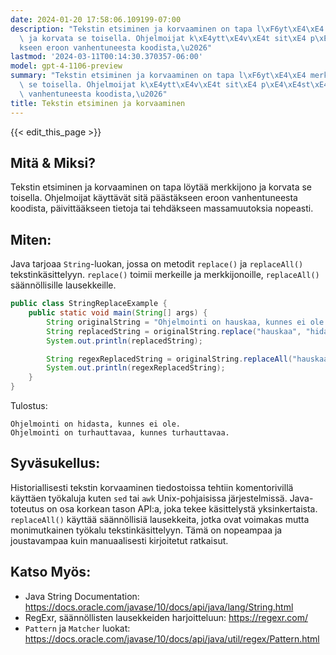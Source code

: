 ```yaml
---
date: 2024-01-20 17:58:06.109199-07:00
description: "Tekstin etsiminen ja korvaaminen on tapa l\xF6yt\xE4\xE4 merkkijono\
  \ ja korvata se toisella. Ohjelmoijat k\xE4ytt\xE4v\xE4t sit\xE4 p\xE4\xE4st\xE4\
  kseen eroon vanhentuneesta koodista,\u2026"
lastmod: '2024-03-11T00:14:30.370357-06:00'
model: gpt-4-1106-preview
summary: "Tekstin etsiminen ja korvaaminen on tapa l\xF6yt\xE4\xE4 merkkijono ja korvata\
  \ se toisella. Ohjelmoijat k\xE4ytt\xE4v\xE4t sit\xE4 p\xE4\xE4st\xE4kseen eroon\
  \ vanhentuneesta koodista,\u2026"
title: Tekstin etsiminen ja korvaaminen
---
```


{{< edit_this_page >}}

## Mitä & Miksi?

Tekstin etsiminen ja korvaaminen on tapa löytää merkkijono ja korvata se toisella. Ohjelmoijat käyttävät sitä päästäkseen eroon vanhentuneesta koodista, päivittääkseen tietoja tai tehdäkseen massamuutoksia nopeasti.

## Miten:

Java tarjoaa `String`-luokan, jossa on metodit `replace()` ja `replaceAll()` tekstinkäsittelyyn. `replace()` toimii merkeille ja merkkijonoille, `replaceAll()` säännöllisille lausekkeille.

```java
public class StringReplaceExample {
    public static void main(String[] args) {
        String originalString = "Ohjelmointi on hauskaa, kunnes ei ole.";
        String replacedString = originalString.replace("hauskaa", "hidasta");
        System.out.println(replacedString);

        String regexReplacedString = originalString.replaceAll("hauskaa|ei ole", "turhauttavaa");
        System.out.println(regexReplacedString);
    }
}
```

Tulostus:

```
Ohjelmointi on hidasta, kunnes ei ole.
Ohjelmointi on turhauttavaa, kunnes turhauttavaa.
```

## Syväsukellus:

Historiallisesti tekstin korvaaminen tiedostoissa tehtiin komentorivillä käyttäen työkaluja kuten `sed` tai `awk` Unix-pohjaisissa järjestelmissä. Java-toteutus on osa korkean tason API:a, joka tekee käsittelystä yksinkertaista. `replaceAll()` käyttää säännöllisiä lausekkeita, jotka ovat voimakas mutta monimutkainen työkalu tekstinkäsittelyyn. Tämä on nopeampaa ja joustavampaa kuin manuaalisesti kirjoitetut ratkaisut.

## Katso Myös:

- Java String Documentation: https://docs.oracle.com/javase/10/docs/api/java/lang/String.html
- RegExr, säännöllisten lausekkeiden harjoitteluun: https://regexr.com/
- `Pattern` ja `Matcher` luokat: https://docs.oracle.com/javase/10/docs/api/java/util/regex/Pattern.html
